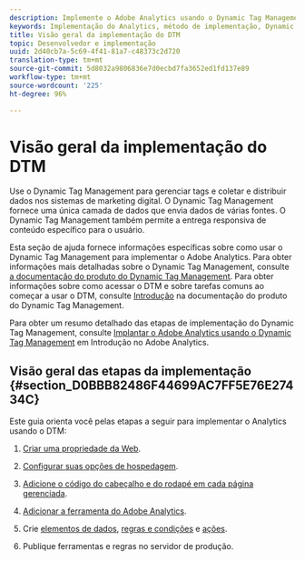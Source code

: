 ```yaml
---
description: Implemente o Adobe Analytics usando o Dynamic Tag Management.
keywords: Implementação do Analytics, método de implementação, Dynamic Tag Management, dtm
title: Visão geral da implementação do DTM
topic: Desenvolvedor e implementação
uuid: 2d40cb7a-5c69-4f41-81a7-c48373c2d720
translation-type: tm+mt
source-git-commit: 5d8032a9806836e7d0ecbd7fa3652ed1fd137e89
workflow-type: tm+mt
source-wordcount: '225'
ht-degree: 96%

---
```



# Visão geral da implementação do DTM

Use o Dynamic Tag Management para gerenciar tags e coletar e distribuir dados nos sistemas de marketing digital. O Dynamic Tag Management fornece uma única camada de dados que envia dados de várias fontes. O Dynamic Tag Management também permite a entrega responsiva de conteúdo específico para o usuário.

Esta seção de ajuda fornece informações específicas sobre como usar o Dynamic Tag Management para implementar o Adobe Analytics. Para obter informações mais detalhadas sobre o Dynamic Tag Management, consulte [a documentação do produto do Dynamic Tag Management](https://docs.adobe.com/content/help/pt-BR/dtm/using/dtm-home.html). Para obter informações sobre como acessar o DTM e sobre tarefas comuns ao começar a usar o DTM, consulte [Introdução](https://docs.adobe.com/content/help/pt-BR/dtm/using/getting-started/get-started.html) na documentação do produto do Dynamic Tag Management.

Para obter um resumo detalhado das etapas de implementação do Dynamic Tag Management, consulte [Implantar o Adobe Analytics usando o Dynamic Tag Management](https://docs.adobe.com/content/help/pt-BR/analytics/implementation/other/dtm/dtm-implementation-overview.html) em Introdução no Adobe Analytics.

## Visão geral das etapas da implementação {#section_D0BBB82486F44699AC7FF5E76E27434C}

Este guia orienta você pelas etapas a seguir para implementar o Analytics usando o DTM:

1. [Criar uma propriedade da Web](/help/implement/other/dtm/t-create-web-property.md).
1. [Configurar suas opções de hospedagem](/help/implement/other/dtm/t-configure-hosting.md).
1. [Adicione o código do cabeçalho e do rodapé em cada página gerenciada](/help/implement/other/dtm/c-headers-footers/t-header-footer-code.md).
1. [Adicionar a ferramenta do Adobe Analytics](/help/implement/other/dtm/c-aa-tool/analytics-dtm.md).
1. Crie [elementos de dados](/help/implement/other/dtm/t-data-element.md), [regras e condições](/help/implement/other/dtm/c-rules/t-rules-create.md) e [ações](/help/implement/other/dtm/c-rules/t-rules-actions.md).

1. Publique ferramentas e regras no servidor de produção.

